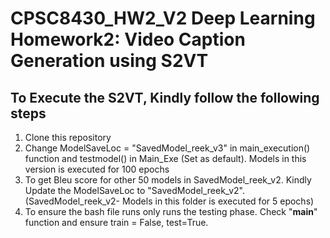 # CPSC8430_HW2_V2 Deep Learning Homework2: Video Caption Generation using S2VT

## To Execute the S2VT, Kindly follow the following steps

1. Clone this repository
2. Change ModelSaveLoc = "SavedModel_reek_v3" in main_execution() function and testmodel() in Main_Exe (Set as default). Models in this version is executed for 100 epochs
3. To get Bleu score for other 50 models in SavedModel_reek_v2. Kindly Update the ModelSaveLoc to "SavedModel_reek_v2".(SavedModel_reek_v2- Models in this folder is executed for 5 epochs) 
4. To ensure the bash file runs only runs the testing phase. Check "__main__" function and ensure train = False, test=True.

